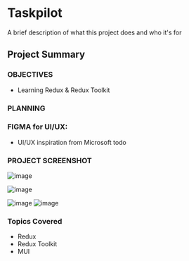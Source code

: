 # Taskpilot  


A brief description of what this project does and who it's for

## Project Summary



### OBJECTIVES

- Learning Redux & Redux Toolkit 



### PLANNING



### FIGMA for UI/UX:

  - UI/UX  inspiration from Microsoft todo
  
### PROJECT SCREENSHOT

![image](https://user-images.githubusercontent.com/65822873/227115679-3f7ebadc-7fcd-4cda-9295-3a4ce0b42619.png)

![image](https://user-images.githubusercontent.com/65822873/227116995-fed6d800-e5a4-4c07-81bd-763569757535.png)

![image](https://user-images.githubusercontent.com/65822873/227117146-41ed4229-d71f-44d0-8b74-93d840f0274f.png)
![image](https://user-images.githubusercontent.com/65822873/227117335-fa179a27-9a64-42de-85e4-1666acf768b7.png)



### Topics Covered

- Redux
- Redux Toolkit
- MUI


